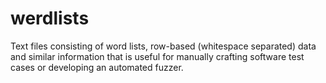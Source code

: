 werdlists
=========

Text files consisting of word lists, row-based (whitespace separated) data and
similar information that is useful for manually crafting software test cases
or developing an automated fuzzer.
